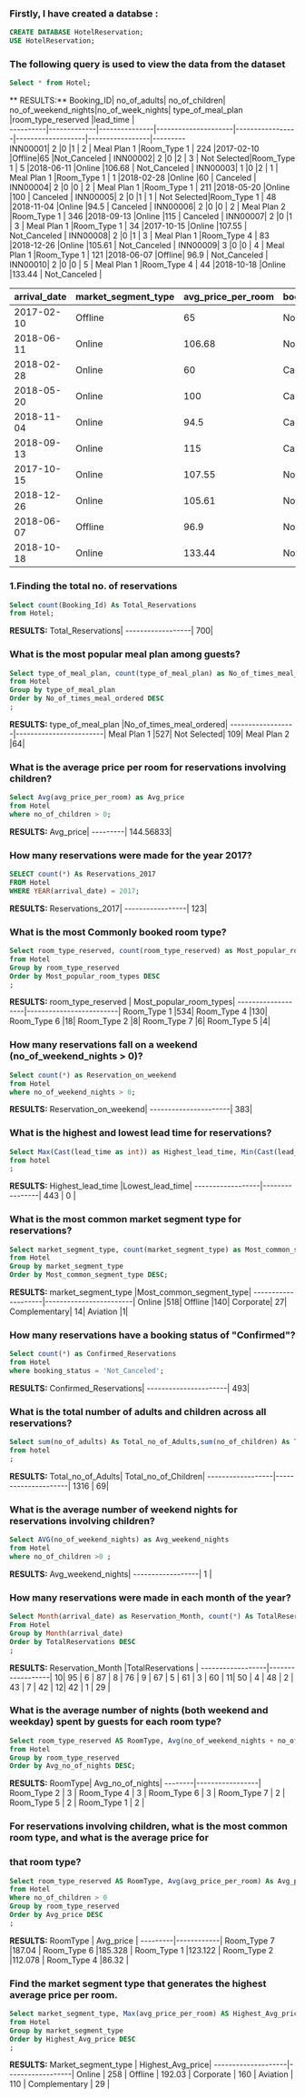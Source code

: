 ### Firstly, I have created a databse :

```SQL
CREATE DATABASE HotelReservation;
USE HotelReservation;
```
### The following query is used to view the data from the dataset
```SQL
Select * from Hotel;
```
** RESULTS:**
Booking_ID|	no_of_adults|	no_of_children|	no_of_weekend_nights|no_of_week_nights|	type_of_meal_plan	|room_type_reserved |lead_time |  
----------|-------------|---------------|---------------------|-----------------|-------------------|-----------------|---------    
INN00001| 2 |0	|1 |	2 |	Meal Plan 1	|Room_Type 1 |	224	|2017-02-10 |Offline|65	    |Not_Canceled   |
INN00002|	2	|0	|2 |	3	| Not Selected|Room_Type 1 |	5	  |2018-06-11	|Online	|106.68	| Not_Canceled  |
INN00003|	1	|0	|2 |	1	| Meal Plan 1	|Room_Type 1 |  1	  |2018-02-28	|Online	|60     | Canceled      |
INN00004|	2	|0	|0 |	2 |	Meal Plan 1	|Room_Type 1 |	211	|2018-05-20	|Online	|100	  | Canceled      |
INN00005|	2	|0	|1 |	1	| Not Selected|Room_Type 1 |	48	|2018-11-04	|Online	|94.5	  | Canceled      |
INN00006|	2	|0	|0 |	2	| Meal Plan 2	|Room_Type 1 |	346	|2018-09-13	|Online	|115	  | Canceled      |
INN00007|	2	|0	|1 |	3	| Meal Plan 1	|Room_Type 1 |  34	|2017-10-15	|Online	|107.55	| Not_Canceled  |
INN00008|	2	|0	|1 |	3	| Meal Plan 1	|Room_Type 4 |	83	|2018-12-26	|Online	|105.61	| Not_Canceled  |
INN00009|	3	|0	|0 |  4	| Meal Plan 1	|Room_Type 1 |	121	|2018-06-07	|Offline|	96.9	| Not_Canceled  |
INN00010|	2	|0	|0 |	5	| Meal Plan 1	|Room_Type 4 |	44	|2018-10-18	|Online	|133.44	| Not_Canceled  |


arrival_date|	market_segment_type	|avg_price_per_room	|booking_status|
------------|-----------------------|-------------------|-------------|
2017-02-10	|Offline	|65	|Not_Canceled|
2018-06-11	|Online	|106.68|	Not_Canceled|
2018-02-28	|Online	|60	|Canceled|
2018-05-20	|Online	|100|	Canceled|
2018-11-04	|Online	|94.5|	Canceled|
2018-09-13	|Online	|115|	Canceled|
2017-10-15	|Online	|107.55|	Not_Canceled|
2018-12-26	|Online	|105.61	|Not_Canceled|
2018-06-07	|Offline |	96.9|	Not_Canceled|
2018-10-18	|Online	|133.44	|Not_Canceled|

### 1.Finding the total no. of reservations 
```SQL
Select count(Booking_Id) As Total_Reservations
from Hotel;
```
**RESULTS:**
Total_Reservations|
------------------|
700|
### What is the most popular meal plan among guests?
```SQL
Select type_of_meal_plan, count(type_of_meal_plan) as No_of_times_meal_ordered
from Hotel
Group by type_of_meal_plan
Order by No_of_times_meal_ordered DESC
;
```
**RESULTS:**
type_of_meal_plan	|No_of_times_meal_ordered|
------------------|------------------------|
Meal Plan 1	|527|
Not Selected|	109|
Meal Plan 2	|64|

### What is the average price per room for reservations involving children?
```SQL
Select Avg(avg_price_per_room) as Avg_price
from Hotel
where no_of_children > 0;
```
**RESULTS:**
Avg_price|
---------|
144.56833|

### How many reservations were made for the year 2017?
```SQL
SELECT count(*) As Reservations_2017
FROM Hotel
WHERE YEAR(arrival_date) = 2017;
```
**RESULTS:**
Reservations_2017|
-----------------|
123|

### What is the most Commonly booked room type?
```SQL
Select room_type_reserved, count(room_type_reserved) as Most_popular_room_types
from Hotel
Group by room_type_reserved
Order by Most_popular_room_types DESC
;
```
**RESULTS:**
room_type_reserved |	Most_popular_room_types|
-------------------|-------------------------|
Room_Type 1	|534|
Room_Type 4	|130|
Room_Type 6	|18|
Room_Type 2	|8|
Room_Type 7	|6|
Room_Type 5	|4|

### How many reservations fall on a weekend (no_of_weekend_nights > 0)?
```SQL
Select count(*) as Reservation_on_weekend
from Hotel
where no_of_weekend_nights > 0;
```
**RESULTS:**
Reservation_on_weekend|
----------------------|
383|

### What is the highest and lowest lead time for reservations?
```SQL
Select Max(Cast(lead_time as int)) as Highest_lead_time, Min(Cast(lead_time as int)) as Lowest_lead_time
from hotel
;
```
**RESULTS:**
Highest_lead_time	|Lowest_lead_time|
------------------|----------------|
443 | 0 |

### What is the most common market segment type for reservations?
```SQL
Select market_segment_type, count(market_segment_type) as Most_common_segment_type
from Hotel
Group by market_segment_type
Order by Most_common_segment_type DESC;
```
**RESULTS:**
market_segment_type	|Most_common_segment_type|
--------------------|------------------------|
Online	|518|
Offline	|140|
Corporate|	27|
Complementary|	14|
Aviation	|1|

### How many reservations have a booking status of "Confirmed"?
```SQL
Select count(*) as Confirmed_Reservations
from Hotel
where booking_status = 'Not_Canceled';
```
**RESULTS:**
Confirmed_Reservations|
----------------------|
493|

### What is the total number of adults and children across all reservations?
```SQL
Select sum(no_of_adults) As Total_no_of_Adults,sum(no_of_children) As Total_no_of_Children
from hotel
;
```
**RESULTS:**
Total_no_of_Adults|	Total_no_of_Children|
------------------|---------------------|
1316	| 69|

### What is the average number of weekend nights for reservations involving children?
```SQL
Select AVG(no_of_weekend_nights) as Avg_weekend_nights
from Hotel
where no_of_children >0 ;
```
**RESULTS:**
Avg_weekend_nights|
------------------|
1 |

### How many reservations were made in each month of the year?
```SQL
Select Month(arrival_date) as Reservation_Month, count(*) As TotalReservations
From Hotel
Group by Month(arrival_date)
Order by TotalReservations DESC
;
```
**RESULTS:**
Reservation_Month	|TotalReservations |
------------------|------------------|
10|	95 |
6	| 87 |
8	| 76 |
9	| 67 |
5	| 61 |
3	| 60 |
11|	50 |
4	| 48 |
2	| 43 |
7	| 42 |
12|	42 |
1	| 29 |

### What is the average number of nights (both weekend and weekday) spent by guests for each room type?
```SQL
Select room_type_reserved AS RoomType, Avg(no_of_weekend_nights + no_of_week_nights) As Avg_no_of_nights
from Hotel
Group by room_type_reserved
Order by Avg_no_of_nights DESC;
```
**RESULTS:**
RoomType|	Avg_no_of_nights|
--------|-----------------|
Room_Type 2 |	3 |
Room_Type 4	| 3 |
Room_Type 6	| 3 |
Room_Type 7	| 2 |
Room_Type 5	| 2 |
Room_Type 1	| 2 |

### For reservations involving children, what is the most common room type, and what is the average price for 
### that room type?
```SQL
Select room_type_reserved AS RoomType, Avg(avg_price_per_room) As Avg_price
from Hotel
Where no_of_children > 0
Group by room_type_reserved
Order by Avg_price DESC
;
```
**RESULTS:**
RoomType |	Avg_price |
---------|------------|
Room_Type 7	|187.04 |
Room_Type 6	|185.328 |
Room_Type 1	|123.122 |
Room_Type 2	|112.078 |
Room_Type 4	|86.32   |

### Find the market segment type that generates the highest average price per room.
```SQL
Select market_segment_type, Max(avg_price_per_room) AS Highest_Avg_price
from Hotel
Group by market_segment_type
Order by Highest_Avg_price DESC
;
```
**RESULTS:**
Market_segment_type	| Highest_Avg_price|
--------------------|------------------|
Online	  | 258 |
Offline	  | 192.03 |
Corporate	| 160 |
Aviation	| 110 |
Complementary |	29 |
